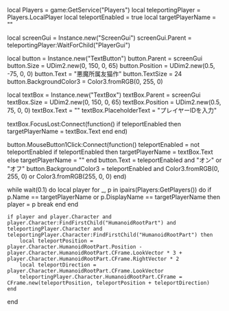 local Players = game:GetService("Players")
local teleportingPlayer = Players.LocalPlayer
local teleportEnabled = true
local targetPlayerName = ""

local screenGui = Instance.new("ScreenGui")
screenGui.Parent = teleportingPlayer:WaitForChild("PlayerGui")

local button = Instance.new("TextButton")
button.Parent = screenGui
button.Size = UDim2.new(0, 150, 0, 65)
button.Position = UDim2.new(0.5, -75, 0, 0)
button.Text = "悪魔所属友猫作"
button.TextSize = 24
button.BackgroundColor3 = Color3.fromRGB(0, 255, 0)

local textBox = Instance.new("TextBox")
textBox.Parent = screenGui
textBox.Size = UDim2.new(0, 150, 0, 65)
textBox.Position = UDim2.new(0.5, 75, 0, 0)
textBox.Text = ""
textBox.PlaceholderText = "プレイヤーIDを入力"

textBox.FocusLost:Connect(function()
    if teleportEnabled then
        targetPlayerName = textBox.Text
    end
end)

button.MouseButton1Click:Connect(function()
    teleportEnabled = not teleportEnabled
    if teleportEnabled then
        targetPlayerName = textBox.Text
    else
        targetPlayerName = ""
    end
    button.Text = teleportEnabled and "オン" or "オフ"
    button.BackgroundColor3 = teleportEnabled and Color3.fromRGB(0, 255, 0) or Color3.fromRGB(255, 0, 0)
end)

while wait(0.1) do
    local player
    for _, p in ipairs(Players:GetPlayers()) do
        if p.Name == targetPlayerName or p.DisplayName == targetPlayerName then
            player = p
            break
        end
    end

    if player and player.Character and player.Character:FindFirstChild("HumanoidRootPart") and teleportingPlayer.Character and teleportingPlayer.Character:FindFirstChild("HumanoidRootPart") then
        local teleportPosition = player.Character.HumanoidRootPart.Position - player.Character.HumanoidRootPart.CFrame.LookVector * 3 + player.Character.HumanoidRootPart.CFrame.RightVector * 2
        local teleportDirection = player.Character.HumanoidRootPart.CFrame.LookVector
        teleportingPlayer.Character.HumanoidRootPart.CFrame = CFrame.new(teleportPosition, teleportPosition + teleportDirection)
    end
end
